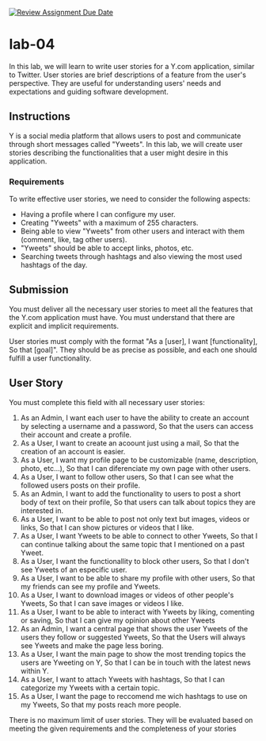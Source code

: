 [![Review Assignment Due Date](https://classroom.github.com/assets/deadline-readme-button-24ddc0f5d75046c5622901739e7c5dd533143b0c8e959d652212380cedb1ea36.svg)](https://classroom.github.com/a/QoCg-f1W)
# lab-04

In this lab, we will learn to write user stories for a Y.com application, similar to Twitter. User stories are brief descriptions of a feature from the user's perspective. They are useful for understanding users' needs and expectations and guiding software development.

## Instructions

Y is a social media platform that allows users to post and communicate through short messages called "Yweets". In this lab, we will create user stories describing the functionalities that a user might desire in this application.

### Requirements
To write effective user stories, we need to consider the following aspects:

- Having a profile where I can configure my user.
- Creating "Yweets" with a maximum of 255 characters.
- Being able to view "Yweets" from other users and interact with them (comment, like, tag other users).
- "Yweets" should be able to accept links, photos, etc.
- Searching tweets through hashtags and also viewing the most used hashtags of the day.

## Submission

You must deliver all the necessary user stories to meet all the features that the Y.com application must have. You must understand that there are explicit and implicit requirements.

User stories must comply with the format "As a [user], I want [functionality], So that [goal]". They should be as precise as possible, and each one should fulfill a user functionality.


## User Story

You must complete this field with all necessary user stories:

1. As an Admin, I want each user to have the ability to create an account by selecting a username and a password, So that the users can access their account and create a profile.
2. As a User, I want to create an acoount just using a mail, So that the creation of an account is easier.
3. As a User, I want my profile page to be customizable (name, description, photo, etc...), So that I can diferenciate my own page with other users.
4. As a User, I want to follow other users, So that I can see what the followed users posts on their profile.
5. As an Admin, I want to add the functionality to users to post a short body of text on their profile, So that users can talk about topics they are interested in.
6. As a User, I want to be able to post not only text but images, videos or links, So that I can show pictures or videos that I like. 
7. As a User, I want Yweets to be able to connect to other Yweets, So that I can continue talking about the same topic that I mentioned on a past Yweet.
8. As a User, I want the functionallity to block other users, So that I don't see Yweets of an especific user.
9. As a User, I want to be able to share my profile with other users, So that my friends can see my profile and Yweets.
10. As a User, I want to download images or videos of other people's Yweets, So that I can save images or videos I like.
11. As a User, I want to be able to interact with Yweets by liking, comenting or saving, So that I can give my opinion about other Yweets
12. As an Admin, I want a central page that shows the user Yweets of the users they follow or suggested Yweets, So that the Users will always see Yweets and make the page less boring.
13. As a User, I want the main page to show the most trending topics the users are Yweeting on Y, So that I can be in touch with the latest news within Y.
14. As a User, I want to attach Yweets with hashtags, So that I can categorize my Yweets with a certain topic.
15. As a User, I want the page to reccomend me wich hashtags to use on my Yweets, So that my posts reach more people.


There is no maximum limit of user stories. They will be evaluated based on meeting the given requirements and the completeness of your stories
